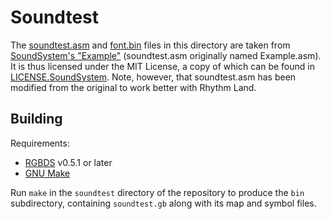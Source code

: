 # Soundtest
The [soundtest.asm][soundtest] and [font.bin][font] files in this
directory are taken from [SoundSystem's "Example"][example]
(soundtest.asm originally named Example.asm). It is thus licensed under
the MIT License, a copy of which can be found in
[LICENSE.SoundSystem](/LICENSE.SoundSystem). Note, however, that
soundtest.asm has been modified from the original to work better with
Rhythm Land.

[soundtest]: /soundtest/soundtest.asm
[font]: /soundtest/font.bin
[example]: https://github.com/BlitterObjectBob/GBSoundSystem/tree/a8468d766b1f32fa31ab206f291bc71d3c5b133e/Example

## Building
Requirements:
- [RGBDS][rgbds] v0.5.1 or later
- [GNU Make][make]

[rgbds]: https://github.com/gbdev/rgbds
[make]: https://www.gnu.org/software/make

Run `make` in the `soundtest` directory of the repository to produce the
`bin` subdirectory, containing `soundtest.gb` along with its map and
symbol files.
